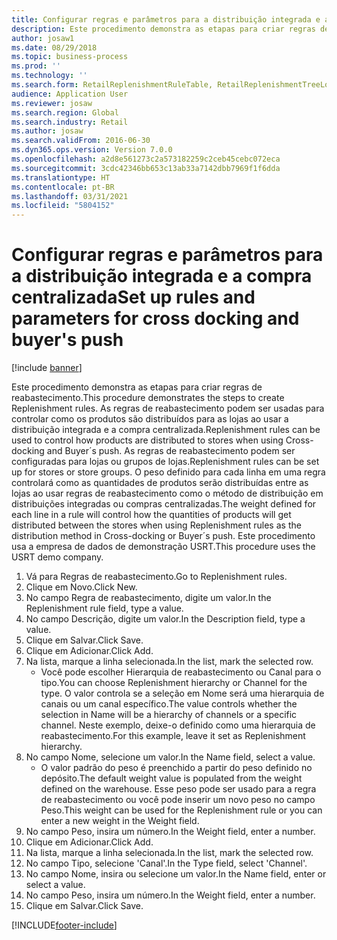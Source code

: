 ```yaml
---
title: Configurar regras e parâmetros para a distribuição integrada e a compra centralizada
description: Este procedimento demonstra as etapas para criar regras de reabastecimento.
author: josaw1
ms.date: 08/29/2018
ms.topic: business-process
ms.prod: ''
ms.technology: ''
ms.search.form: RetailReplenishmentRuleTable, RetailReplenishmentTreeLookup
audience: Application User
ms.reviewer: josaw
ms.search.region: Global
ms.search.industry: Retail
ms.author: josaw
ms.search.validFrom: 2016-06-30
ms.dyn365.ops.version: Version 7.0.0
ms.openlocfilehash: a2d8e561273c2a573182259c2ceb45cebc072eca
ms.sourcegitcommit: 3cdc42346bb653c13ab33a7142dbb7969f1f6dda
ms.translationtype: HT
ms.contentlocale: pt-BR
ms.lasthandoff: 03/31/2021
ms.locfileid: "5804152"
---
```

# <a name="set-up-rules-and-parameters-for-cross-docking-and-buyers-push"></a><span data-ttu-id="e6cff-103">Configurar regras e parâmetros para a distribuição integrada e a compra centralizada</span><span class="sxs-lookup"><span data-stu-id="e6cff-103">Set up rules and parameters for cross docking and buyer's push</span></span>

[!include [banner](../includes/banner.md)]

<span data-ttu-id="e6cff-104">Este procedimento demonstra as etapas para criar regras de reabastecimento.</span><span class="sxs-lookup"><span data-stu-id="e6cff-104">This procedure demonstrates the steps to create Replenishment rules.</span></span> <span data-ttu-id="e6cff-105">As regras de reabastecimento podem ser usadas para controlar como os produtos são distribuídos para as lojas ao usar a distribuição integrada e a compra centralizada.</span><span class="sxs-lookup"><span data-stu-id="e6cff-105">Replenishment rules can be used to control how products are distributed to stores when using Cross-docking and Buyer´s push.</span></span> <span data-ttu-id="e6cff-106">As regras de reabastecimento podem ser configuradas para lojas ou grupos de lojas.</span><span class="sxs-lookup"><span data-stu-id="e6cff-106">Replenishment rules can be set up for stores or store groups.</span></span> <span data-ttu-id="e6cff-107">O peso definido para cada linha em uma regra controlará como as quantidades de produtos serão distribuídas entre as lojas ao usar regras de reabastecimento como o método de distribuição em distribuições integradas ou compras centralizadas.</span><span class="sxs-lookup"><span data-stu-id="e6cff-107">The weight defined for each line in a rule will control how the quantities of products will get distributed between the stores when using Replenishment rules as the distribution method in Cross-docking or Buyer´s push.</span></span> <span data-ttu-id="e6cff-108">Este procedimento usa a empresa de dados de demonstração USRT.</span><span class="sxs-lookup"><span data-stu-id="e6cff-108">This procedure uses the USRT demo company.</span></span>

1. <span data-ttu-id="e6cff-109">Vá para Regras de reabastecimento.</span><span class="sxs-lookup"><span data-stu-id="e6cff-109">Go to Replenishment rules.</span></span>
2. <span data-ttu-id="e6cff-110">Clique em Novo.</span><span class="sxs-lookup"><span data-stu-id="e6cff-110">Click New.</span></span>
3. <span data-ttu-id="e6cff-111">No campo Regra de reabastecimento, digite um valor.</span><span class="sxs-lookup"><span data-stu-id="e6cff-111">In the Replenishment rule field, type a value.</span></span>
4. <span data-ttu-id="e6cff-112">No campo Descrição, digite um valor.</span><span class="sxs-lookup"><span data-stu-id="e6cff-112">In the Description field, type a value.</span></span>
5. <span data-ttu-id="e6cff-113">Clique em Salvar.</span><span class="sxs-lookup"><span data-stu-id="e6cff-113">Click Save.</span></span>
6. <span data-ttu-id="e6cff-114">Clique em Adicionar.</span><span class="sxs-lookup"><span data-stu-id="e6cff-114">Click Add.</span></span>
7. <span data-ttu-id="e6cff-115">Na lista, marque a linha selecionada.</span><span class="sxs-lookup"><span data-stu-id="e6cff-115">In the list, mark the selected row.</span></span>
    * <span data-ttu-id="e6cff-116">Você pode escolher Hierarquia de reabastecimento ou Canal para o tipo.</span><span class="sxs-lookup"><span data-stu-id="e6cff-116">You can choose Replenishment hierarchy or Channel for the type.</span></span> <span data-ttu-id="e6cff-117">O valor controla se a seleção em Nome será uma hierarquia de canais ou um canal específico.</span><span class="sxs-lookup"><span data-stu-id="e6cff-117">The value controls whether the selection in Name will be a hierarchy of channels or a specific channel.</span></span>  <span data-ttu-id="e6cff-118">Neste exemplo, deixe-o definido como uma hierarquia de reabastecimento.</span><span class="sxs-lookup"><span data-stu-id="e6cff-118">For this example, leave it set as Replenishment hierarchy.</span></span>  
8. <span data-ttu-id="e6cff-119">No campo Nome, selecione um valor.</span><span class="sxs-lookup"><span data-stu-id="e6cff-119">In the Name field, select a value.</span></span>
    * <span data-ttu-id="e6cff-120">O valor padrão do peso é preenchido a partir do peso definido no depósito.</span><span class="sxs-lookup"><span data-stu-id="e6cff-120">The default weight value is populated from the weight defined on the warehouse.</span></span>  <span data-ttu-id="e6cff-121">Esse peso pode ser usado para a regra de reabastecimento ou você pode inserir um novo peso no campo Peso.</span><span class="sxs-lookup"><span data-stu-id="e6cff-121">This weight can be used for the Replenishment rule or you can enter a new weight in the Weight field.</span></span>  
9. <span data-ttu-id="e6cff-122">No campo Peso, insira um número.</span><span class="sxs-lookup"><span data-stu-id="e6cff-122">In the Weight field, enter a number.</span></span>
10. <span data-ttu-id="e6cff-123">Clique em Adicionar.</span><span class="sxs-lookup"><span data-stu-id="e6cff-123">Click Add.</span></span>
11. <span data-ttu-id="e6cff-124">Na lista, marque a linha selecionada.</span><span class="sxs-lookup"><span data-stu-id="e6cff-124">In the list, mark the selected row.</span></span>
12. <span data-ttu-id="e6cff-125">No campo Tipo, selecione 'Canal'.</span><span class="sxs-lookup"><span data-stu-id="e6cff-125">In the Type field, select 'Channel'.</span></span>
13. <span data-ttu-id="e6cff-126">No campo Nome, insira ou selecione um valor.</span><span class="sxs-lookup"><span data-stu-id="e6cff-126">In the Name field, enter or select a value.</span></span>
14. <span data-ttu-id="e6cff-127">No campo Peso, insira um número.</span><span class="sxs-lookup"><span data-stu-id="e6cff-127">In the Weight field, enter a number.</span></span>
15. <span data-ttu-id="e6cff-128">Clique em Salvar.</span><span class="sxs-lookup"><span data-stu-id="e6cff-128">Click Save.</span></span>



[!INCLUDE[footer-include](../../includes/footer-banner.md)]